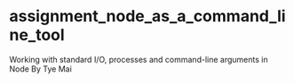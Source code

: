 # assignment_node_as_a_command_line_tool
Working with standard I/O, processes and command-line arguments in Node
By Tye Mai
